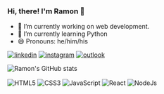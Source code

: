 ### Hi, there! I'm Ramon 👋
- 🔭 I’m currently working on web development.
- 🌱 I’m currently learning Python
- 😄 Pronouns: he/him/his

[![linkedin](https://img.shields.io/badge/LinkedIn-0077B5?style=for-the-badge&logo=linkedin&logoColor=white)](https://www.linkedin.com/in/oramonroque/)
[![instagram](https://img.shields.io/badge/Instagram-E4405F?style=for-the-badge&logo=instagram&logoColor=white)](https://instagram.com/oramonroque)
[![outlook](https://img.shields.io/badge/Microsoft_Outlook-0078D4?style=for-the-badge&logo=microsoft-outlook&logoColor=white)](mailto:oramonroque@outlook.com)

![Ramon's GitHub stats](https://github-readme-stats.vercel.app/api?username=ramonroque&show_icons=true&theme=radical)

<div style="display: inline_block">
    <img align="center" alt="HTML5" src="https://img.shields.io/badge/HTML5-E34F26?style=for-the-badge&logo=html5&logoColor=white">
    <img align="center" alt="CSS3" src="https://img.shields.io/badge/CSS3-1572B6?style=for-the-badge&logo=css3&logoColor=white">
    <img align="center" alt="JavaScript" src="https://img.shields.io/badge/JavaScript-F7DF1E?style=for-the-badge&logo=javascript&logoColor=black">
    <img align="center" alt="React" src="https://img.shields.io/badge/React-20232A?style=for-the-badge&logo=react&logoColor=61DAFB">
    <img align="center" alt="NodeJs" src="https://img.shields.io/badge/Node.js-43853D?style=for-the-badge&logo=node.js&logoColor=white">
<div>
